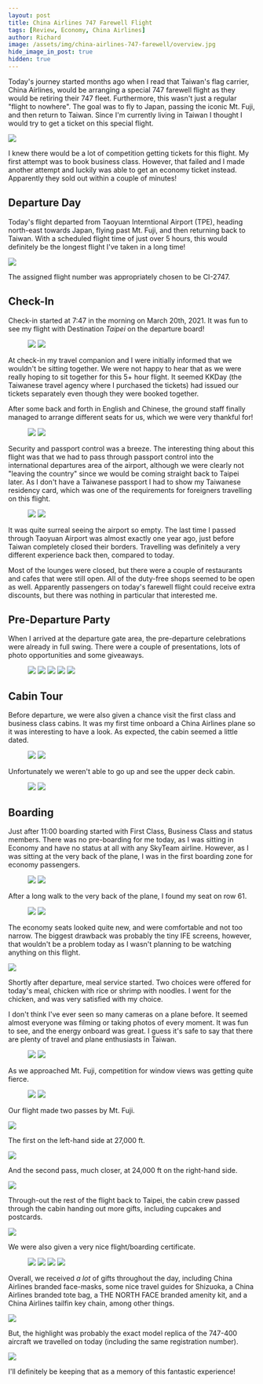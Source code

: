 ```yaml
---
layout: post
title: China Airlines 747 Farewell Flight
tags: [Review, Economy, China Airlines]
author: Richard
image: /assets/img/china-airlines-747-farewell/overview.jpg
hide_image_in_post: true
hidden: true
---
```


Today's journey started months ago when I read that Taiwan's flag carrier, China Airlines, would be arranging a special 747 farewell flight as they would be retiring their 747 fleet. Furthermore, this wasn't just a regular "flight to nowhere". The goal was to fly to Japan, passing the iconic Mt. Fuji, and then return to Taiwan. Since I'm currently living in Taiwan I thought I would try to get a ticket on this special flight.

<img src="/assets/img/china-airlines-747-farewell/kkday.png" />

I knew there would be a lot of competition getting tickets for this flight. My first attempt was to book business class. However, that failed and I made another attempt and luckily was able to get an economy ticket instead. Apparently they sold out within a couple of minutes!

## Departure Day

Today's flight departed from Taoyuan Interntional Airport (TPE), heading north-east towards Japan, flying past Mt. Fuji, and then returning back to Taiwan. With a scheduled flight time of just over 5 hours, this would definitely be the longest flight I've taken in a long time!

<img src="/assets/img/china-airlines-747-farewell/flight-map1.png" />

The assigned flight number was appropriately chosen to be CI-2747.

## Check-In

Check-in started at 7:47 in the morning on March 20th, 2021. It was fun to see my flight with Destination *Taipei* on the departure board!

<figure>
  <img src="/assets/img/china-airlines-747-farewell/checkin1.jpg" class="half" />
  <img src="/assets/img/china-airlines-747-farewell/checkin2.jpg" class="half" />
</figure>

At check-in my travel companion and I were initially informed that we wouldn't be sitting together. We were not happy to hear that as we were really hoping to sit together for this 5+ hour flight. It seemed KKDay (the Taiwanese travel agency where I purchased the tickets) had issued our tickets separately even though they were booked together.

After some back and forth in English and Chinese, the ground staff finally managed to arrange different seats for us, which we were very thankful for!

<figure>
  <img src="/assets/img/china-airlines-747-farewell/boarding-pass.jpg" class="half" />
  <img src="/assets/img/china-airlines-747-farewell/checkin4.jpg" class="half" />
</figure>

Security and passport control was a breeze. The interesting thing about this flight was that we had to pass through passport control into the international departures area of the airport, although we were clearly not "leaving the country" since we would be coming straight back to Taipei later. As I don't have a Taiwanese passport I had to show my Taiwanese residency card, which was one of the requirements for foreigners travelling on this flight.

<figure>
  <img src="/assets/img/china-airlines-747-farewell/airport.jpg" class="half" />
  <img src="/assets/img/china-airlines-747-farewell/checkin3.jpg" class="half" />
</figure>

It was quite surreal seeing the airport so empty. The last time I passed through Taoyuan Airport was almost exactly one year ago, just before Taiwan completely closed their borders. Travelling was definitely a very different experience back then, compared to today.

Most of the lounges were closed, but there were a couple of restaurants and cafes that were still open. All of the duty-free shops seemed to be open as well. Apparently passengers on today's farewell flight could receive extra discounts, but there was nothing in particular that interested me.

## Pre-Departure Party

When I arrived at the departure gate area, the pre-departure celebrations were already in full swing. There were a couple of presentations, lots of photo opportunities and some giveaways.

<figure>
  <img src="/assets/img/china-airlines-747-farewell/party2.jpg" class="half" />
  <img src="/assets/img/china-airlines-747-farewell/party3.jpg" class="half" />
  <img src="/assets/img/china-airlines-747-farewell/party4.jpg" class="half" />
  <img src="/assets/img/china-airlines-747-farewell/party5.jpg" class="half" />
  <img src="/assets/img/china-airlines-747-farewell/party6.jpg" />
</figure>

## Cabin Tour

Before departure, we were also given a chance visit the first class and business class cabins. It was my first time onboard a China Airlines plane so it was interesting to have a look. As expected, the cabin seemed a little dated.

<figure>
  <img src="/assets/img/china-airlines-747-farewell/first-class1.jpg" class="half" />
  <img src="/assets/img/china-airlines-747-farewell/first-class2.jpg" class="half" />
</figure>

Unfortunately we weren't able to go up and see the upper deck cabin.

<figure>
  <img src="/assets/img/china-airlines-747-farewell/business1.jpg" class="half" />
  <img src="/assets/img/china-airlines-747-farewell/business2.jpg" class="half" />
</figure>

## Boarding

Just after 11:00 boarding started with First Class, Business Class and status members. There was no pre-boarding for me today, as I was sitting in Economy and have no status at all with any SkyTeam airline. However, as I was sitting at the very back of the plane, I was in the first boarding zone for economy passengers.

<figure>
  <img src="/assets/img/china-airlines-747-farewell/boarding1.jpg" class="half" />
  <img src="/assets/img/china-airlines-747-farewell/boarding2.jpg" class="half" />
</figure>

After a long walk to the very back of the plane, I found my seat on row 61.

<figure>
  <img src="/assets/img/china-airlines-747-farewell/economy.jpg" class="half" />
  <img src="/assets/img/china-airlines-747-farewell/ife.jpg" class="half" />
</figure>

The economy seats looked quite new, and were comfortable and not too narrow. The biggest drawback was probably the tiny IFE screens, however, that wouldn't be a problem today as I wasn't planning to be watching anything on this flight.

<img src="/assets/img/china-airlines-747-farewell/meal.jpg" class="half" />

Shortly after departure, meal service started. Two choices were offered for today's meal, chicken with rice or shrimp with noodles. I went for the chicken, and was very satisfied with my choice.

I don't think I've ever seen so many cameras on a plane before. It seemed almost everyone was filming or taking photos of every moment. It was fun to see, and the energy onboard was great. I guess it's safe to say that there are plenty of travel and plane enthusiasts in Taiwan.

<figure>
  <img src="/assets/img/china-airlines-747-farewell/cabin1.jpg" class="half" />
  <img src="/assets/img/china-airlines-747-farewell/cabin3.jpg" class="half" />
</figure>

As we approached Mt. Fuji, competition for window views was getting quite fierce.

<figure>
  <img src="/assets/img/china-airlines-747-farewell/cabin5.jpg" class="half" />
  <img src="/assets/img/china-airlines-747-farewell/cabin6.jpg" class="half" />
</figure>

Our flight made two passes by Mt. Fuji.

<img src="/assets/img/china-airlines-747-farewell/flight-map2.png" class="half" />

The first on the left-hand side at 27,000 ft.

<img src="/assets/img/china-airlines-747-farewell/cabin7.jpg" class="half" />

And the second pass, much closer, at 24,000 ft on the right-hand side.

<img src="/assets/img/china-airlines-747-farewell/cabin8.jpg" class="half" />

Through-out the rest of the flight back to Taipei, the cabin crew passed through the cabin handing out more gifts, including cupcakes and postcards.

<img src="/assets/img/china-airlines-747-farewell/goodies1.jpg" class="half" />

We were also given a very nice flight/boarding certificate.

<figure>
  <img src="/assets/img/china-airlines-747-farewell/certificate1.jpg" class="half" />
  <img src="/assets/img/china-airlines-747-farewell/certificate2.jpg" class="half" />
  <img src="/assets/img/china-airlines-747-farewell/certificate3.jpg" class="half" />
  <img src="/assets/img/china-airlines-747-farewell/certificate4.jpg" class="half" />
</figure>

Overall, we received *a lot* of gifts throughout the day, including China Airlines branded face-masks, some nice travel guides for Shizuoka, a China Airlines branded tote bag, a THE NORTH FACE branded amenity kit, and a China Airlines tailfin key chain, among other things.

<img src="/assets/img/china-airlines-747-farewell/goodies2.jpg" class="half" />

But, the highlight was probably the exact model replica of the 747-400 aircraft we travelled on today (including the same registration number).

<img src="/assets/img/china-airlines-747-farewell/goodies3.jpg" />

I'll definitely be keeping that as a memory of this fantastic experience!
